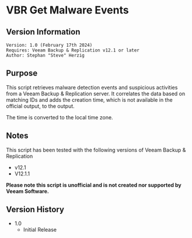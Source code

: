 # VBR Get Malware Events

## Version Information
~~~~
Version: 1.0 (February 17th 2024)
Requires: Veeam Backup & Replication v12.1 or later
Author: Stephan "Steve" Herzig
~~~~

## Purpose
This script retrieves malware detection events and suspicious activities from a Veeam Backup & Replication server. It correlates the data based on matching IDs and adds the creation time, which is not available in the official output, to the output.

The time is converted to the local time zone.

## Notes

This script has been tested with the following versions of Veeam Backup & Replication
- v12.1
- V12.1.1

**Please note this script is unofficial and is not created nor supported by Veeam Software.**

## Version History
*  1.0
    * Initial Release
